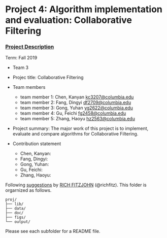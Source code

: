 # Project 4: Algorithm implementation and evaluation: Collaborative Filtering

### [Project Description](doc/project4_desc.md)

Term: Fall 2019

+ Team 3
+ Projec title: Collaborative Filtering
+ Team members
	+ team member 1: Chen, Kanyan kc3207@columbia.edu
	+ team member 2: Fang, Dingyi df2709@columbia.edu
	+ team member 3: Gong, Yuhan yg2622@columbia.edu
	+ team member 4: Gu, Feichi fg2458@columbia.edu
	+ team member 5: Zhang, Haoyu hz2563@columbia.edu
	
+ Project summary: The major work of this project is to implement, evaluate and compare algorithms for Collaborative Filtering. 
	
+ Contribution statement
	+ Chen, Kanyan: 
	+ Fang, Dingyi: 
	+ Gong, Yuhan: 
	+ Gu, Feichi:
	+ Zhang, Haoyu:





Following [suggestions](http://nicercode.github.io/blog/2013-04-05-projects/) by [RICH FITZJOHN](http://nicercode.github.io/about/#Team) (@richfitz). This folder is orgarnized as follows.

```
proj/
├── lib/
├── data/
├── doc/
├── figs/
└── output/
```

Please see each subfolder for a README file.
